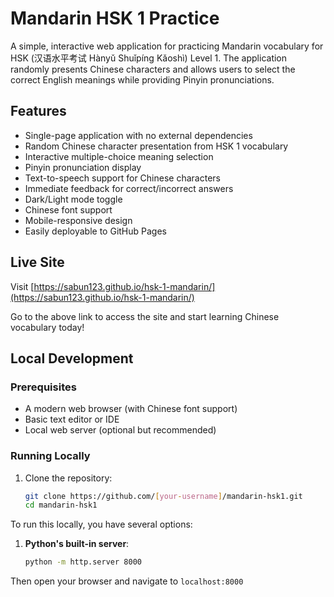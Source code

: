 # Mandarin HSK 1 Practice

A simple, interactive web application for practicing Mandarin vocabulary for HSK (汉语水平考试 Hànyǔ Shuǐpíng Kǎoshì) Level 1. The application randomly presents Chinese characters and allows users to select the correct English meanings while providing Pinyin pronunciations.

## Features

- Single-page application with no external dependencies
- Random Chinese character presentation from HSK 1 vocabulary
- Interactive multiple-choice meaning selection
- Pinyin pronunciation display
- Text-to-speech support for Chinese characters
- Immediate feedback for correct/incorrect answers
- Dark/Light mode toggle
- Chinese font support
- Mobile-responsive design
- Easily deployable to GitHub Pages

## Live Site

Visit [https://sabun123.github.io/hsk-1-mandarin/](https://sabun123.github.io/hsk-1-mandarin/)

Go to the above link to access the site and start learning Chinese vocabulary today!

## Local Development

### Prerequisites

- A modern web browser (with Chinese font support)
- Basic text editor or IDE
- Local web server (optional but recommended)

### Running Locally

1. Clone the repository:
   ```bash
   git clone https://github.com/[your-username]/mandarin-hsk1.git
   cd mandarin-hsk1
   ```

To run this locally, you have several options:

1. **Python's built-in server**:
   ```bash
   python -m http.server 8000
   ```

Then open your browser and navigate to `localhost:8000`